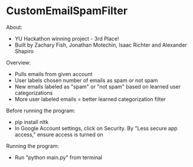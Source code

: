 # CustomEmailSpamFilter

About:
* YU Hackathon winning project - 3rd Place!
* Built by Zachary Fish, Jonathan Motechin, Isaac Richter and Alexander Shapiro

Overview:
* Pulls emails from given account
* User labels chosen number of emails as spam or not spam
* New emails labeled as "spam" or "not spam" based on learned user categorizations 
* More user labeled emails = better learned categorization filter 

Before running the program:
* pip install nltk
* In Google Account settings, click on Security. By "Less secure app access," ensure access is turned on

Running the program:
* Run "python main.py" from terminal